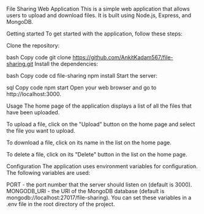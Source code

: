 File Sharing Web Application
This is a simple web application that allows users to upload and download files. It is built using Node.js, Express, and MongoDB.

Getting started
To get started with the application, follow these steps:

Clone the repository:

bash
Copy code
git clone https://github.com/AnkitKadam567/file-sharing.git
Install the dependencies:

bash
Copy code
cd file-sharing
npm install
Start the server:

sql
Copy code
npm start
Open your web browser and go to http://localhost:3000.

Usage
The home page of the application displays a list of all the files that have been uploaded.

To upload a file, click on the "Upload" button on the home page and select the file you want to upload.

To download a file, click on its name in the list on the home page.

To delete a file, click on its "Delete" button in the list on the home page.

Configuration
The application uses environment variables for configuration. The following variables are used:

PORT - the port number that the server should listen on (default is 3000).
MONGODB_URI - the URI of the MongoDB database (default is mongodb://localhost:27017/file-sharing).
You can set these variables in a .env file in the root directory of the project.
